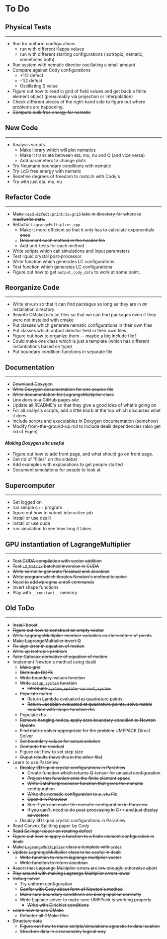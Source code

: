 # To Do

## Physical Tests
-----------------
* Run for uniform configurations
  - run with different Kappa values
  - run with different starting configurations (isotropic, nematic, sometimes both)
* Run system with nematic director oscillating a small amount
* Compare against Cody configurations
  - +1/2 defect
  - -1/2 defect
  - Oscillating S value
* Figure out how to read in grid of field values and get back a finite element object (presumably via projection or interpolation)
* Check different pieces of the right-hand side to figure out where problems are happening.
* ~~Compute bulk free energy for nematic~~

## New Code
-----------
* Analysis scripts
  - Make library which will plot nematics
  - Make it translate between eta, mu, nu and Q (and vice versa)
  - Add parameters to change plots
* Try Neumann boundary conditions with nematic
* Try LdG free energy with nematic
* Redefine degrees of freedom to matcch with Cody's
* Try with just eta, mu, nu

## Refactor Code
----------------
* ~~Make `read-defect-print-to-grid` take in directory for where to read/write data.~~
* Refactor `LagrangeMultiplier.cpp`
  - ~~Make it more efficient so that it only has to calculate exponentials once~~
  - ~~Document each method in the header file~~
  - Add unit-tests for each method
* Write scripts which call simulations and input parameters
* Test liquid crystal post-processor
* Write function which generates LC configurations
* Test function which generates LC configurations
* Figure out how to get `output_cody_data` to work at some point.

## Reorganize Code
------------------
* Write env.sh so that it can find packages so long as they are in *an* installation directory
* Rewrite CMakeLists.txt files so that we can find packages even if they were not installed with cmake
* Put classes which generate nematic configurations in their own files
* Put classes which output director field in their own files
* Figure out how to organize them -- maybe a big include file?
* Could make one class which is just a template (which has different instantiations based on type)
* Put boundary condition functions in separate file

## Documentation
----------------
* ~~Download Doxygen~~
* ~~Write Doxygen documentation for one source file~~
* ~~Write documentation for LagrangeMultiplier class~~
* ~~Link docs to a GitHub pages site~~
* Update all README's so that they give a good idea of what's going on
* For all analysis scripts, add a little blurb at the top which discusses what it does
* Include scripts and executables in Doxygen documentation (somehow)
* Modify from-the-ground-up.md to include dealii dependencies (also get rid of Eigen)
#### _Making Doxygen site useful_
* Figure out how to add front page, and what should go on front page.
* Get rid of "Files" on the sidebar
* Add examples with explanations to get people started
* Document simulations for people to look at

## Supercomputer
----------------
* Get logged on
* run simple c++ program
* figure out how to submit interactive job
* install or use dealii
* install or use cuda
* run simulation to see how long it takes

## GPU instantiation of LagrangeMultiplier
------------------------------------------
* ~~Test CUDA compilation with vector addition~~
* ~~Test `LU_Matrix` batched inversion in CUDA~~
* ~~Write kernel to generate Residual and Jacobian~~
* ~~Write program which iterates Newton's method to solve~~
* ~~Need to add #pragma unroll commands~~
* Invert shape functions
* Play with `__constant__` memory

## Old ToDo
-----------
* ~~Install boost~~
* ~~Figure out how to construct an empty vector~~
* ~~Write LagrangeMultiplier member variables as std::vectors of points~~
* ~~Make LagrangeMultiplier invert Q~~
* ~~Fix sign error in equation of motion~~
* ~~Write up isotropic problem~~
* ~~Take Gateaux derivative of equation of motion~~
* Implement Newton's method using dealii
  - ~~Make grid~~
  - ~~Distribute DOFS~~
  - ~~Write boundary-values function~~
  - ~~Write `setup_system` function~~
    - ~~Introduce `system_update`, `current_system`~~
  - ~~Populate matrix~~
    - ~~Return Lambda evaluated at quadrature points~~
    - ~~Return Jacobian evaluated at quadrature points, solve matrix equation with shape function rhs~~
  - ~~Populate rhs~~
  - ~~Remove hanging nodes, apply zero boundary condition to Newton Update~~
  - ~~Find matrix solver appropriate for the problem~~ UMFPACK Direct Solver
  - ~~Set boundary values for actual solution~~
  - ~~Compute the residual~~
  - Figure out how to set step size
  - ~~Ouput results (have this in the other file)~~
* Learn to use ParaView
  - ~~Display 2D liquid crystal configurations in ParaView~~
    - ~~Create function which returns Q-tensor for uniaxial configuration~~
    - ~~Project that function onto the finite element space~~
    - ~~Write DataPostprocessor function that gives the nematic configuration~~
    - ~~Write the nematic configuration to a .vtu file~~
    - ~~Open it in Paraview~~
    - ~~See if you can make the nematic configuration in Paraview~~
    - ~~If you can't, need to do post-processing in C++ and just display as vectors~~
  - Display 3D liquid crystal configurations in ParaView
* Read Convex Splitting paper by Cody
* ~~Read Selinger paper on rotating defect~~
* ~~Figure out how to apply a function to a finite element configuration in dealii~~
* ~~Make `LagrangeMultiplier` class a template with `order`~~
* ~~Update LagrangeMultiplier class to be useful in dealii~~
  - ~~Write function to return lagrange multiplier vector~~
  - ~~Write function to return Jacobian~~
* ~~Assert that Lagrange Multiplier errors are low enough, otherwise abort~~
* ~~Play around with making Lagrange Multiplier errors lower~~
* ~~Debug solver~~
  - ~~Try uniform configuration~~
  - ~~Confer with Cody about form of Newton's method~~
  - ~~Make sure boundary conditions are being applied correctly~~
  - ~~Write Laplace solver to make sure UMFPack is working properly~~
    - ~~Write with Dirichlet conditions~~
* ~~Learn how to use CMake~~
  - ~~Refactor all CMake files~~
* ~~Structure data~~
  - ~~Figure out how to make scripts/simulations agnostic to data location~~
  - ~~Structure data in a reasonably logical way~~
